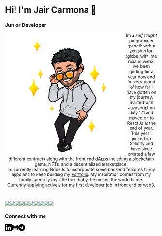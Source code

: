 # Hi! I'm Jair Carmona :wave:	
### Junior Developer
<img src="./bitmoji.png" align="left" />
<p align="center">
  Im a <em>self taught</em> programmer :pencil: with a <em>passion</em> for :globe_with_meridians:web3. Ive been griding for a year now and Im very proud of how far I have gotten on my journey.
  <br/>
  Started with Javascript on July '21 and moved on to ReactJs at the end of year. This year I picked up Solidity and have since created a few different contracts along with the front end dApps including a blockchain game, NFTs, and a decentralized marketplace.<br/>
  Im currently learning NodeJs to incorporate some backend features to my apps and to keep building my <a href="https://www.j-carm.dev">Portfolio</a>. My inspiration comes from my family specially my little boy :baby: he means the world to me. 
  <br/>
  Currently applying actively for my first developer job in front end or web3. 
</p>

<br/>


<p>
<img align="left" src='https://img.shields.io/badge/-ReactJs-61DAFB?logo=react&logoColor=black&style=plastic' />
<img align="left"  src='https://img.shields.io/badge/-JavaScript-F7DF1E?logo=javascript&logoColor=black&style=plastic' />
<img align="left"  src='https://img.shields.io/badge/-Solidity-363636?logo=solidity&logoColor=black&style=plastic' />
<img align="left"  src='https://img.shields.io/badge/-NodeJS-339933?logo=nodedotjs&logoColor=black&style=plastic' />
<img align="left"  src='https://img.shields.io/badge/-HTML-E34F26?logo=html5&logoColor=black&style=plastic' />
<img align="left"  src='https://img.shields.io/badge/-CSS-1572B6?logo=css3&logoColor=black&style=plastic' />
<img align="left"  src='https://img.shields.io/badge/-Hardhat-yellow?&style=plastic' />
<img align="left"  src='https://img.shields.io/badge/-React%20Router-CA4245?logo=react-router&logoColor=black&style=plastic' />
<img align="left"  src='https://img.shields.io/badge/-ethersJs-3C3C3D?logo=ethereum&logoColor=black&style=plastic' />
<img align="left"  src='https://img.shields.io/badge/-OpenZeppelin-4E5EE4?logo=openzeppelin&logoColor=black&style=plastic' />
</p>
  
<br/>

### Connect with me
[<img align="left" alt="jair-carmona | LinkedIn" width="22px" src="./linkedin.svg" />][linkedin] 
[<img align="left" alt="jair-carmona | Gmail" width="22px" src="./gmail.svg" />][gmail] 
[<img align="left" alt="letgetrekt2 | Telegram" width="22px" src="./telegram.svg" />][telegram] 






















[linkedin]: https://www.linkedin.com/in/jair-carmona/
[gmail]: mailto:jair.carmona87@gmail.com
[telegram]: https://t.me/letsgetrekt2
